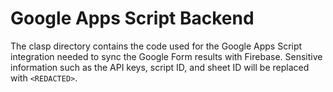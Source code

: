 # Google Apps Script Backend

The clasp directory contains the code used for the Google Apps Script integration needed to sync the Google Form
results with Firebase. Sensitive information such as the API keys, script ID, and sheet ID will be replaced with 
`<REDACTED>`.
